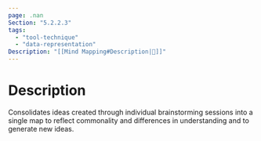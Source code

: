 ```yaml
---
page: .nan
Section: "5.2.2.3"
tags:
  - "tool-technique"
  - "data-representation"
Description: "[[Mind Mapping#Description|📝]]"
---
```

# Description
Consolidates ideas created through individual brainstorming sessions into a single map to reflect commonality and differences in understanding and to generate new ideas.
